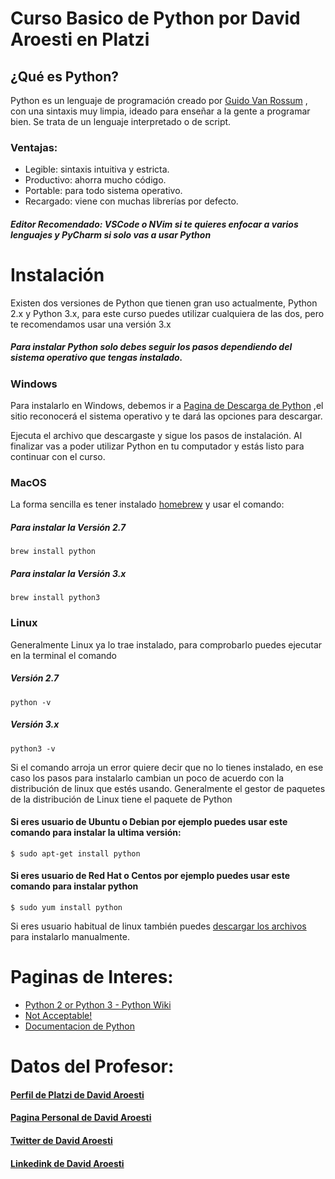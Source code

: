 # Curso Basico de Python por David Aroesti en Platzi

## ¿Qué es Python?
Python es un lenguaje de programación creado por [Guido Van Rossum](https://en.wikipedia.org/wiki/Guido_van_Rossum)
, con una sintaxis muy limpia, ideado para enseñar a la gente a programar bien. Se trata de un lenguaje interpretado o de script.

### Ventajas:
 - Legible: sintaxis intuitiva y estricta.
 - Productivo: ahorra mucho código.
 - Portable: para todo sistema operativo.
 - Recargado: viene con muchas librerías por defecto.
 ##### Editor Recomendado: VSCode o NVim si te quieres enfocar a varios lenguajes y PyCharm si solo vas a usar Python

# Instalación
Existen dos versiones de Python que tienen gran uso actualmente, Python 2.x y Python 3.x, para este curso puedes utilizar cualquiera de las dos, pero te recomendamos usar una versión 3.x

##### Para instalar Python solo debes seguir los pasos dependiendo del sistema operativo que tengas instalado.

### Windows
Para instalarlo en Windows, debemos ir a [Pagina de Descarga de Python](https://www.python.org/downloads) ,el sitio reconocerá el sistema operativo y te dará las opciones para descargar.

Ejecuta el archivo que descargaste y sigue los pasos de instalación. Al finalizar vas a poder utilizar Python en tu computador y estás listo para continuar con el curso.

### MacOS
La forma sencilla es tener instalado [homebrew](https://brew.sh/) y usar el comando:

##### Para instalar la Versión 2.7

```brew install python```

##### Para instalar la Versión 3.x

``brew install python3``

### Linux
Generalmente Linux ya lo trae instalado, para comprobarlo puedes ejecutar en la terminal el comando

##### Versión 2.7

```python -v```

##### Versión 3.x

```python3 -v```

Si el comando arroja un error quiere decir que no lo tienes instalado, en ese caso los pasos para instalarlo cambian un poco de acuerdo con la distribución de linux que estés usando. Generalmente el gestor de paquetes de la distribución de Linux tiene el paquete de Python

#### Si eres usuario de Ubuntu o Debian por ejemplo puedes usar este comando para instalar la ultima versión:

```$ sudo apt-get install python```

#### Si eres usuario de Red Hat o Centos por ejemplo puedes usar este comando para instalar python

```$ sudo yum install python```


Si eres usuario habitual de linux también puedes [descargar los archivos](https://www.python.org/downloads/source/) para instalarlo manualmente.

# Paginas de Interes:
 - [Python 2 or Python 3 - Python Wiki](https://wiki.python.org/moin/Python2orPython3)
 - [Not Acceptable!](http://sebastianraschka.com/Articles/2014_python_2_3_key_diff.html)
 - [Documentacion de Python](https://docs.python.org/3)

# Datos del Profesor:

#### [Perfil de Platzi de David Aroesti](https://platzi.com/p/jdaroesti/)
#### [Pagina Personal de David Aroesti](https://aroesti.me/)
#### [Twitter de David Aroesti](https://twitter.com/jdaroesti)
#### [Linkedink de David Aroesti](https://mx.linkedin.com/in/jdaroesti)

